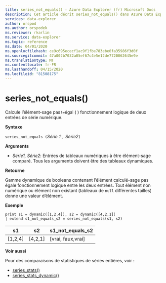 ```yaml
---
title: series_not_equals() - Azure Data Explorer (fr) Microsoft Docs
description: Cet article décrit series_not_equals() dans Azure Data Explorer.
services: data-explorer
author: orspod
ms.author: orspodek
ms.reviewer: rkarlin
ms.service: data-explorer
ms.topic: reference
ms.date: 04/01/2020
ms.openlocfilehash: ce9c695ececf1ac9f1fbe783ebe0fa35986f3d0f
ms.sourcegitcommit: 47a002b7032a05ef67c4e5e12de7720062645e9e
ms.translationtype: MT
ms.contentlocale: fr-FR
ms.lasthandoff: 04/15/2020
ms.locfileid: "81508175"
---
```

# <a name="series_not_equals"></a>series_not_equals()

Calcule l’élément-sage pas`!=`égal ( ) fonctionnement logique de deux entrées de série numérique.

**Syntaxe**

`series_not_equals (`*Série 1* `,` *Série2*`)`

**Arguments**

* *Série1, Série2*: Entrées de tableaux numériques à être élément-sage comparé. Tous les arguments doivent être des tableaux dynamiques. 

**Retourne**

Gamme dynamique de booleans contenant l’élément calculé-sage pas égale fonctionnement logique entre les deux entrées. Tout élément non numérique ou élément non existant (tableaux de `null` différentes tailles) donne une valeur d’élément.

**Exemple**

```kusto
print s1 = dynamic([1,2,4]), s2 = dynamic([4,2,1])
| extend s1_not_equals_s2 = series_not_equals(s1, s2)
```

|s1|s2|s1_not_equals_s2|
|---|---|---|
|[1,2,4]|[4,2,1]|[vrai, faux,vrai]|

**Voir aussi**

Pour des comparaisons de statistiques de séries entières, voir :
* [series_stats()](series-statsfunction.md)
* [series_stats_dynamic()](series-stats-dynamicfunction.md)